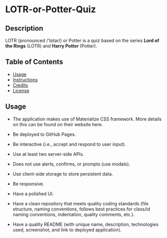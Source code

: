 # LOTR-or-Potter-Quiz

## Description 
LOTR (pronounced /'lɒtər/) or Potter is a quiz based on the series **Lord of the Rings** (LOTR) and **Harry Potter** (Potter).

## Table of Contents

* [Usage](#usage)
* [Instructions](#Instruction)
* [Credits](#credits)
* [License](#license)

## Usage
* The application makes use of Materialize CSS framework. More details on this can be found on their website here. 

* Be deployed to GitHub Pages.

* Be interactive (i.e., accept and respond to user input).

* Use at least two server-side APIs.

* Does not use alerts, confirms, or prompts (use modals).

* Use client-side storage to store persistent data.
* Be responsive.

* Have a polished UI.

* Have a clean repository that meets quality coding standards (file structure, naming conventions, follows best practices for class/id naming conventions, indentation, quality comments, etc.).

* Have a quality README (with unique name, description, technologies used, screenshot, and link to deployed application).